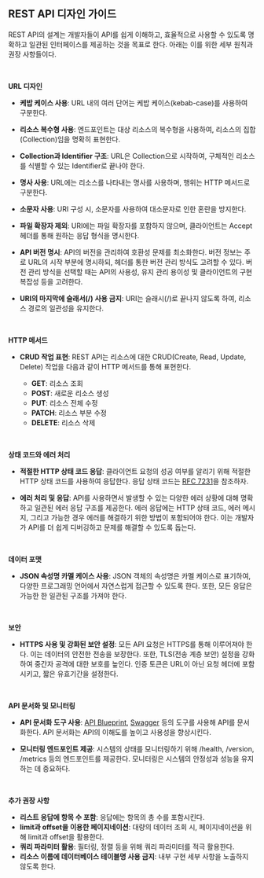 ## REST API 디자인 가이드

REST API의 설계는 개발자들이 API를 쉽게 이해하고, 효율적으로 사용할 수 있도록 명확하고 일관된 인터페이스를 제공하는 것을 목표로 한다. 아래는 이를 위한 세부 원칙과 권장 사항들이다.

<br/>

**URL 디자인**

- **케밥 케이스 사용**: URL 내의 여러 단어는 케밥 케이스(kebab-case)를 사용하여 구분한다.

- **리소스 복수형 사용**: 엔드포인트는 대상 리소스의 복수형을 사용하여, 리소스의 집합(Collection)임을 명확히 표현한다.

- **Collection과 Identifier 구조**: URL은 Collection으로 시작하여, 구체적인 리소스를 식별할 수 있는 Identifier로 끝나야 한다.

- **명사 사용**: URL에는 리소스를 나타내는 명사를 사용하며, 행위는 HTTP 메서드로 구분한다.

- **소문자 사용**: URI 구성 시, 소문자를 사용하여 대소문자로 인한 혼란을 방지한다.

- **파일 확장자 제외**: URI에는 파일 확장자를 포함하지 않으며, 클라이언트는 Accept 헤더를 통해 원하는 응답 형식을 명시한다.

- **API 버전 명시**: API의 버전을 관리하여 호환성 문제를 최소화한다. 버전 정보는 주로 URL의 시작 부분에 명시하되, 헤더를 통한 버전 관리 방식도 고려할 수 있다. 버전 관리 방식을 선택할 때는 API의 사용성, 유지 관리 용이성 및 클라이언트의 구현 복잡성 등을 고려한다.

- **URI의 마지막에 슬래서(/) 사용 금지**: URI는 슬래시(/)로 끝나지 않도록 하여, 리소스 경로의 일관성을 유지한다.

<br/>

**HTTP 메서드**

- **CRUD 작업 표현**: REST API는 리소스에 대한 CRUD(Create, Read, Update, Delete) 작업을 다음과 같이 HTTP 메서드를 통해 표현한다.

  - **GET**: 리소스 조회
  - **POST**: 새로운 리소스 생성
  - **PUT**: 리소스 전체 수정
  - **PATCH**: 리소스 부분 수정
  - **DELETE**: 리소스 삭제

<br/>

**상태 코드와 에러 처리**

- **적절한 HTTP 상태 코드 응답**: 클라이언트 요청의 성공 여부를 알리기 위해 적절한 HTTP 상태 코드를 사용하여 응답한다. 응답 상태 코드는 [RFC 7231](https://datatracker.ietf.org/doc/html/rfc7231#section-6)을 참조하자.

- **에러 처리 및 응답**: API를 사용하면서 발생할 수 있는 다양한 에러 상황에 대해 명확하고 일관된 에러 응답 구조를 제공한다. 에러 응답에는 HTTP 상태 코드, 에러 메시지, 그리고 가능한 경우 에러를 해결하기 위한 방법이 포함되어야 한다. 이는 개발자가 API를 더 쉽게 디버깅하고 문제를 해결할 수 있도록 돕는다.

<br/>

**데이터 포맷**

- **JSON 속성명 카멜 케이스 사용**: JSON 객체의 속성명은 카멜 케이스로 표기하여, 다양한 프로그래밍 언어에서 자연스럽게 접근할 수 있도록 한다. 또한, 모든 응답은 가능한 한 일관된 구조를 가져야 한다.

<br/>

**보안**

- **HTTPS 사용 및 강화된 보안 설정**: 모든 API 요청은 HTTPS를 통해 이루어져야 한다. 이는 데이터의 안전한 전송을 보장한다. 또한, TLS(전송 계층 보안) 설정을 강화하여 중간자 공격에 대한 보호를 높인다. 인증 토큰은 URL이 아닌 요청 헤더에 포함시키고, 짧은 유효기간을 설정한다.

<br/>

**API 문서화 및 모니터링**

- **API 문서화 도구 사용**: [API Blueprint](https://apiblueprint.org/), [Swagger](https://swagger.io/) 등의 도구를 사용해 API를 문서화한다. API 문서화는 API의 이해도를 높이고 사용성을 향상시킨다.

- **모니터링 엔드포인트 제공**: 시스템의 상태를 모니터링하기 위해 /health, /version, /metrics 등의 엔드포인트를 제공한다. 모니터링은 시스템의 안정성과 성능을 유지하는 데 중요하다.

<br/>

**추가 권장 사항**

- **리스트 응답에 항목 수 포함**: 응답에는 항목의 총 수를 포함시킨다.
- **limit과 offset을 이용한 페이지네이션**: 대량의 데이터 조회 시, 페이지네이션을 위해 limit과 offset을 활용한다.
- **쿼리 파라미터 활용**: 필터링, 정렬 등을 위해 쿼리 파라미터를 적극 활용한다.
- **리소스 이름에 데이터베이스 테이블명 사용 금지**: 내부 구현 세부 사항을 노출하지 않도록 한다.